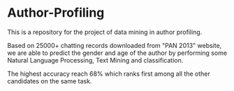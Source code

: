 # Author-Profiling
This is a repository for the project of data mining in author profiling.

Based on 25000+ chatting records downloaded from "PAN 2013" website, we are able to predict the gender and age of the author by performing some Natural Language Processing, Text Mining and classification.

The highest accuracy reach 68% which ranks first among all the other candidates on the same task.
